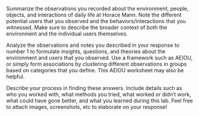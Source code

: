 Summarize the observations you recorded about the environment, people, objects, and interactions of daily life at Horace Mann. Note the different potential users that you observed and the behaviors/interactions that you witnessed. Make sure to describe the broader context of both the environment and the individual users themselves.



Analyze the observations and notes you described in your response to number 1 to formulate insights, questions, and theories about the environment and users that you observed. Use a framework such as AEIOU, or simply form associations by clustering different observations in groups based on categories that you define. This AEIOU worksheet may also be helpful.



Describe your process in finding these answers. Include details such as who you worked with, what methods you tried, what worked or didn’t work, what could have gone better, and what you learned during this lab. Feel free to attach images, screenshots, etc to elaborate on your response!
